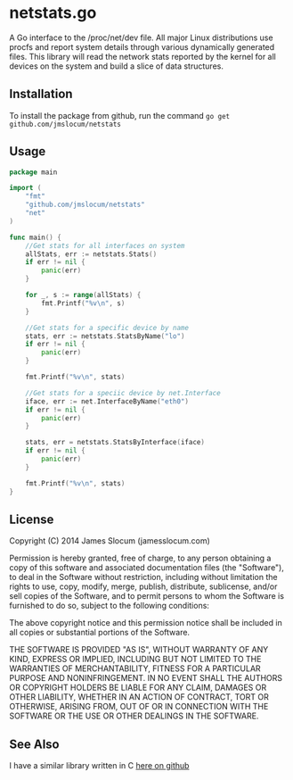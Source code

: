 # netstats.go

A Go interface to the /proc/net/dev file. All major Linux distributions 
use procfs and report system details through various dynamically generated 
files. This library will read the network stats reported by the kernel for 
all devices on the system and build a slice of data structures. 

## Installation

To install the package from github, run the command
`go get github.com/jmslocum/netstats`

## Usage

```Go
package main

import (
	"fmt"
	"github.com/jmslocum/netstats"
	"net"
)

func main() {
	//Get stats for all interfaces on system
	allStats, err := netstats.Stats()
	if err != nil {
		panic(err)
	}

	for _, s := range(allStats) {
		fmt.Printf("%v\n", s)
	}

	//Get stats for a specific device by name
	stats, err := netstats.StatsByName("lo")
	if err != nil {
		panic(err)
	}

	fmt.Printf("%v\n", stats)

	//Get stats for a speciic device by net.Interface
	iface, err := net.InterfaceByName("eth0")
	if err != nil {
		panic(err)
	}

	stats, err = netstats.StatsByInterface(iface)
	if err != nil {
		panic(err)
	}

	fmt.Printf("%v\n", stats)
}
```

## License

Copyright (C) 2014 James Slocum (jamesslocum.com)


Permission is hereby granted, free of charge, to any person obtaining a copy 
of this software and associated documentation files (the "Software"), to deal 
in the Software without restriction, including without limitation the rights 
to use, copy, modify, merge, publish, distribute, sublicense, and/or sell copies 
of the Software, and to permit persons to whom the Software is furnished to do 
so, subject to the following conditions:

The above copyright notice and this permission notice shall be included in all 
copies or substantial portions of the Software.

THE SOFTWARE IS PROVIDED "AS IS", WITHOUT WARRANTY OF ANY KIND, EXPRESS OR IMPLIED, 
INCLUDING BUT NOT LIMITED TO THE WARRANTIES OF MERCHANTABILITY, FITNESS FOR A 
PARTICULAR PURPOSE AND NONINFRINGEMENT. IN NO EVENT SHALL THE AUTHORS OR COPYRIGHT 
HOLDERS BE LIABLE FOR ANY CLAIM, DAMAGES OR OTHER LIABILITY, WHETHER IN AN ACTION OF 
CONTRACT, TORT OR OTHERWISE, ARISING FROM, OUT OF OR IN CONNECTION WITH THE SOFTWARE 
OR THE USE OR OTHER DEALINGS IN THE SOFTWARE.

## See Also

I have a similar library written in C [here on github](https://github.com/jmslocum/ifstats)
